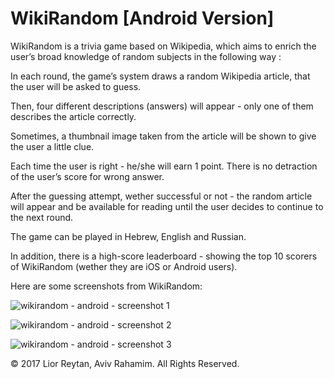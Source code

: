# WikiRandom [Android Version]

WikiRandom is a trivia game based on Wikipedia, which aims to enrich the user’s broad knowledge of random subjects in the following way :

In each round, the game’s system draws a random Wikipedia article, that the user will be asked to guess.

Then, four different descriptions (answers) will appear - only one of them describes the article correctly.

Sometimes, a thumbnail image taken from the article will be shown to give the user a little clue.

Each time the user is right - he/she will earn 1 point. There is no detraction of the user’s score for wrong answer.

After the guessing attempt, wether successful or not - the random article will appear and be available for reading until the user decides to continue to the next round.

The game can be played in Hebrew, English and Russian.

In addition, there is a high-score leaderboard - showing the top 10 scorers of WikiRandom (wether they are iOS or Android users).

Here are some screenshots from WikiRandom:

![wikirandom - android - screenshot 1](https://user-images.githubusercontent.com/25127522/28496388-5b694c2e-6f72-11e7-8546-7b4190a172d0.png)


![wikirandom - android - screenshot 2](https://user-images.githubusercontent.com/25127522/28496389-5ca0e5fc-6f72-11e7-90f9-b0fb6481ca44.png)


![wikirandom - android - screenshot 3](https://user-images.githubusercontent.com/25127522/28496390-5df57382-6f72-11e7-8572-f7a30707659f.png)

© 2017 Lior Reytan, Aviv Rahamim. All Rights Reserved.
